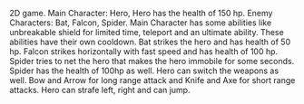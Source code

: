 2D game. 
Main Character: Hero, Hero has the health of 150 hp.
Enemy Characters: Bat, Falcon, Spider.
Main Character has some abilities like unbreakable shield for limited time, teleport and an ultimate ability.
These abilities have their own cooldown.
Bat strikes the hero and has health of 50 hp.
Falcon strikes horizontally with fast speed and has health of 100 hp.
Spider tries to net the hero that makes the hero immobile for some seconds. Spider has the health of 100hp as well.
Hero can switch the weapons as well. Bow and Arrow for long range attack and Knife and Axe for short range attacks.
Hero can strafe left, right and can jump.
